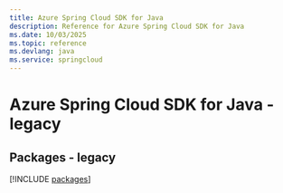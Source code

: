```yaml
---
title: Azure Spring Cloud SDK for Java
description: Reference for Azure Spring Cloud SDK for Java
ms.date: 10/03/2025
ms.topic: reference
ms.devlang: java
ms.service: springcloud
---
```

# Azure Spring Cloud SDK for Java - legacy
## Packages - legacy
[!INCLUDE [packages](spring-cloud-index.md)]